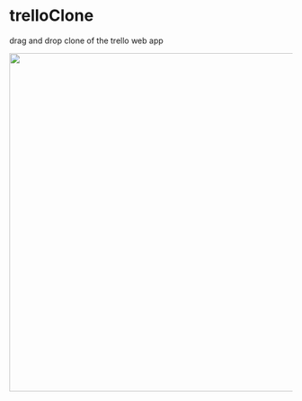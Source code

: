 <h1> trelloClone </h2>

<p> drag and drop clone of the trello web app <p> 

<p align = "center">
  <img src = "https://s3-eu-west-1.amazonaws.com/james.margrove/generalReadMEpictures/trelloClone2.png" width = "602px">
</p>
